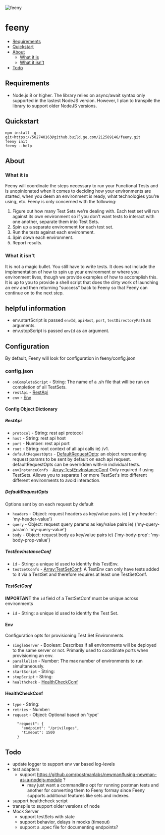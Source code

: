 ![feeny](https://github.build.ge.com/212589146/feeny/blob/master/feeny.jpg)

feeny
========

* [Requirements](#Requirements)
* [Quickstart](#quickstart)
* [About](#about)
    * [What it is](#what-it-is)
    * [What it isn't](#what-it-isnt)
* [Todo](#todo)

## Requirements
- Node.js 8 or higher. The library relies on async/await syntax only supported in the lastest NodeJS version. However, I plan to transpile the library to support older NodeJS versions.

## Quickstart
```
npm install -g git+https://502740163@github.build.ge.com/212589146/feeny.git
feeny init
feeny --help
```

## About

### What it is
Feeny will coordinate the steps necessary to run your Functional Tests and is unopinionated
when it comes to deciding how your environments are started, when you deem an environment
is ready, what technologies you're using, etc. Feeny is only concerned with the following:  

1. Figure out how many Test Sets we're dealing with. Each test set will run against its own environment
so if you don't want tests to interact with one another, separate them into Test Sets.
2. Spin up a separate environment for each test set.
3. Run the tests against each environment.
4. Spin down each environment.
5. Report results.

### What it isn't
It is not a magic bullet. You still have to write tests.
It does not include the implementation of how to spin up your environment or where you environment
lives, though we provide examples of how to accomplish this. It is up to you to provide a shell script that does the dirty work of launching an env and then
returning "success" back to Feeny so that Feeny can continue on to the next step.

## helpful information
- env.startScript is passed `envId`, `apiHost`, `port`, `testDirectoryPath` as arguments.
- env.stopScript is passed  `envId` as an argument.

## Configuration
By default, Feeny will look for configuration in feeny/config.json

### config.json
- `onCompleteScript` - String: The name of a .sh file that will be run on completion of all TestSets.
- `restApi` - [RestApi](#RestApi)
- `env` - [Env](#Env)


#### Config Object Dictionary

##### RestApi
- `protocol` - String: rest api protocol
- `host` - String: rest api host
- `port` - Number: rest api port
- `root` - String: root context of all api calls ie) /v1.
- `defaultRequestOpts` - [DefaultRequestOpts](#DefaultRequestOpts): an object representing request params to be sent by default on
each api request. defaultRequestOpts can be overridden with-in individual tests.
- `envInstanceConfs` - [Array:TestEnvInstanceConf](#TestEnvInstanceConf) Only required if using TestSets. Allows you to separate 1 or more TestSet's into different different environments to avoid interaction.

##### DefaultRequestOpts  
Options sent by on each request by default  
- `headers` - Object: request headers as key/value pairs. ie) {'my-header': 'my-header-value'}
- `query` - Object: request query params as key/value pairs ie) {'my-query-param': 'my-query-value'}
- `body` - Object: request body as key/value pairs ie) {'my-body-prop': 'my-body-prop-value'}

##### TestEnvInstanceConf
- `id` - String: a unique id used to identify this TestEnv.
- `testSetConfs` - [Array:TestSetConf](#TestSetConf): A TestEnv can only have tests added to it via a TestSet and therefore requires at least one TestSetConf.

##### TestSetConf
**IMPORTANT** the `id` field of a TestSetConf must be unique across environments
- `id` - String: a unique id used to identify the Test Set.

#### Env
Configuration opts for provisioning Test Set Environments
- `singleServer` - Boolean: Describes if all environments will be deployed to the same server or not. Primarily used to coordinate ports when provisioning an env.
- `parallelism` - Number: The max number of environments to run simultaneously.
- `startScript` - String:
- `stopScript` - String:
- `healthcheck` - [HealthCheckConf](#HealthCheckConf)

#### HealthCheckConf
- `type` - String:
- `retries` - Number:
- `request` - Object: Optional based on 'type'
  ```
    "request": {
      "endpoint": "/privileges",
      "timeout": 1500
    }
  ```

## Todo
- update logger to support env var based log-levels
- test adapters
  - support https://github.com/postmanlabs/newman#using-newman-as-a-nodejs-module ?
    - may just want a commandline opt for running postman tests and another for converting them to Feeny formay since Feeny supports additional features like sets and indexes.
- support healthcheck script
- transpile to support older versions of node
- Mock Server
  - support testSets with state
  - support behavior, delays in mocks (timeout)
  - support a .spec file for documenting endpoints?
